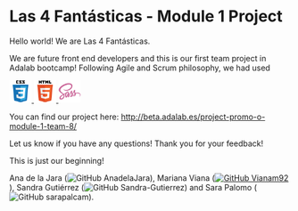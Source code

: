 # Las 4 Fantásticas - Module 1 Project
Hello world! We are Las 4 Fantásticas. 

We are future front end developers and this is our first team project in Adalab bootcamp! Following Agile and Scrum philosophy, we had used <p align="left"> <a href="https://www.w3schools.com/css/" target="_blank" rel="noreferrer"> <img src="https://raw.githubusercontent.com/devicons/devicon/master/icons/css3/css3-original-wordmark.svg" alt="css3" width="40" height="40"/> </a> <a href="https://www.w3.org/html/" target="_blank" rel="noreferrer"> <img src="https://raw.githubusercontent.com/devicons/devicon/master/icons/html5/html5-original-wordmark.svg" alt="html5" width="40" height="40"/> </a> <a href="https://sass-lang.com" target="_blank" rel="noreferrer"> <img src="https://raw.githubusercontent.com/devicons/devicon/master/icons/sass/sass-original.svg" alt="sass" width="40" height="40"/> </a> </p>
 
You can find our project here: http://beta.adalab.es/project-promo-o-module-1-team-8/

Let us know if you have any questions! Thank you for your feedback!

This is just our beginning! 

Ana de la Jara (![GitHub AnadelaJara](https://img.shields.io/github/followers/AnadelaJara?label=follow&style=social)), Mariana Viana ([![GitHub Vianam92](https://img.shields.io/github/followers/Vianam92?label=follow&style=social)](https://github.com/Vianam92)), Sandra Gutiérrez (![GitHub Sandra-Gutierrez](https://img.shields.io/github/followers/Sandra-Gutierrez?label=follow&style=social)) and Sara Palomo (![GitHub sarapalcam](https://img.shields.io/github/followers/sarapalcam?label=follow&style=social)).
